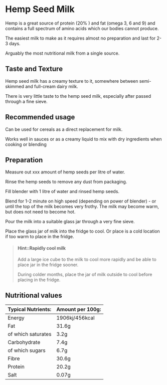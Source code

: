 # Hemp Seed Milk

Hemp is a great source of protein (20% ) and fat (omega 3, 6 and 9) and contains a full spectrum of amino acids which our bodies cannot produce.

The easiest milk to make as it requires almost no preparation and last for 2-3 days.

Arguably the most nutritional milk from a single source.


## Taste and Texture

Hemp seed milk has a creamy texture to it, somewhere between semi-skimmed and full-cream dairy milk.

There is very little taste to the hemp seed milk, especially after passed through a fine sieve.


## Recommended usage

Can be used for cereals as a direct replacement for milk.

Works well in sauces or as a creamy liquid to mix with dry ingredients when cooking or blending

<!-- TODO: is hemp-milk good for tea / coffee -->


## Preparation

Measure out xxx amount of hemp seeds per litre of water.

Rinse the hemp seeds to remove any dust from packaging.

Fill blender with 1 litre of water and rinsed hemp seeds.

Blend for 1-2 minute on high speed (depending on power of blender) - or until the top of the milk becomes very frothy.  The milk may become warm, but does not need to become hot.

Pour the milk into a suitable glass jar through a very fine sieve.

Place the glass jar of milk into the fridge to cool.  Or place is a cold location if too warm to place in the fridge.

> #### Hint::Rapidly cool milk
> Add a large ice cube to the milk to cool more rapidly and be able to place jar in the fridge sooner.
>
> During colder months, place the jar of milk outside to cool before placing in the fridge.


## Nutritional values


| Typical Nutrients: | Amount per 100g: |
|:-------------------|------------------|
| Energy             | 1906kj/456kcal   |
| Fat                | 31.6g            |
| of which saturates | 3.2g             |
| Carbohydrate       | 7.4g             |
| of which sugars    | 6.7g             |
| Fibre              | 30.6g            |
| Protein            | 20.2g            |
| Salt               | 0.07g            |
